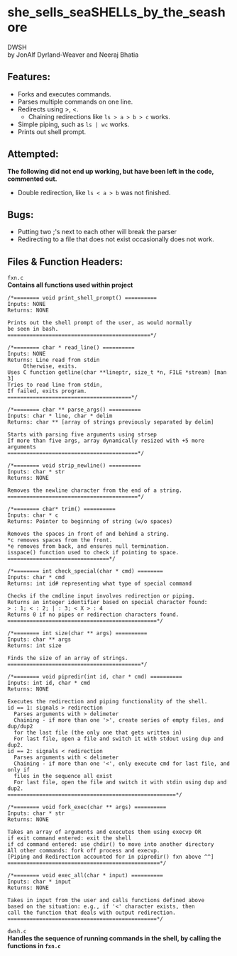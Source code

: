 # she_sells_seaSHELLs_by_the_seashore
DWSH<br>
by JonAlf Dyrland-Weaver and Neeraj Bhatia

## Features:<br>
* Forks and executes commands. 
* Parses multiple commands on one line. 
* Redirects using >, <.
	- Chaining redirections like ```ls > a > b > c``` works. 
* Simple piping, such as ```ls | wc``` works.
* Prints out shell prompt. 

## Attempted:
**The following did not end up working, but have been left in the code, commented out.**<br>
* Double redirection, like ```ls < a > b``` was not finished.

## Bugs:
* Putting two ;'s next to each other will break the parser<br>
* Redirecting to a file that does not exist occasionally does not work.<br>
	
## Files & Function Headers:
```fxn.c```<br>
**Contains all functions used within project** <br>

	/*======== void print_shell_prompt() ==========
	Inputs: NONE
	Returns: NONE

	Prints out the shell prompt of the user, as would normally 
	be seen in bash.
	=============================================*/

	/*======== char * read_line() ==========
	Inputs: NONE
	Returns: Line read from stdin
		 Otherwise, exits.
	Uses C function getline(char **lineptr, size_t *n, FILE *stream) [man 3]
	Tries to read line from stdin, 
	If failed, exits program.
	=======================================*/

	/*======== char ** parse_args() ==========
	Inputs: char * line, char * delim
	Returns: char ** [array of strings previously separated by delim]

	Starts with parsing five arguments using strsep
	If more than five args, array dynamically resized with +5 more arguments
	=========================================*/
	
	/*======== void strip_newline() ==========
	Inputs: char * str
	Returns: NONE

	Removes the newline character from the end of a string.
	=========================================*/
	
	/*======== char* trim() ==========
	Inputs: char * c
	Returns: Pointer to beginning of string (w/o spaces)

	Removes the spaces in front of and behind a string.
	*c removes spaces from the front. 
	*e removes from back, and ensures null termination.
	isspace() function used to check if pointing to space.
	================================*/
	
	/*======== int check_special(char * cmd) ========
	Inputs: char * cmd
	Returns: int id# representing what type of special command

	Checks if the cmdline input involves redirection or piping.
	Returns an integer identifier based on special character found:
	> : 1; < : 2; | : 3; < X > : 4
	Returns 0 if no pipes or redirection characters found.
	===============================================*/
	
	/*======== int size(char ** args) ==========
	Inputs: char ** args
	Returns: int size

	Finds the size of an array of strings.
	==========================================*/
	
	/*======== void pipredir(int id, char * cmd) ==========
	Inputs: int id, char * cmd
	Returns: NONE

	Executes the redirection and piping functionality of the shell.
	id == 1: signals > redirection
	  Parses arguments with > delimeter
	  Chaining - if more than one '>', create series of empty files, and dup/dup2
	  for the last file (the only one that gets written in)
	  For last file, open a file and switch it with stdout using dup and dup2.
	id == 2: signals < redirection
	  Parses arguments with < delimeter
	  Chaining - if more than one '<', only execute cmd for last file, and only if
	  files in the sequence all exist
	  For last file, open the file and switch it with stdin using dup and dup2.
	=====================================================*/
	
	/*======== void fork_exec(char ** args) ==========
	Inputs: char * str
	Returns: NONE

	Takes an array of arguments and executes them using execvp OR
	if exit command entered: exit the shell
	if cd command entered: use chdir() to move into another directory
	All other commands: fork off process and execvp. 
	[Piping and Redirection accounted for in pipredir() fxn above ^^]
	================================================*/
	
	/*======== void exec_all(char * input) ==========
	Inputs: char * input
	Returns: NONE

	Takes in input from the user and calls functions defined above
	based on the situation: e.g., if '<' character exists, then 
	call the function that deals with output redirection.
	===============================================*/

```dwsh.c```<br>
**Handles the sequence of running commands in the shell, by calling the functions in ```fxn.c```** <br>


